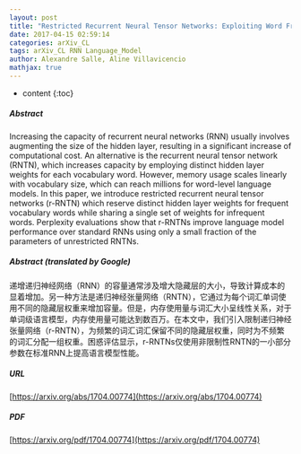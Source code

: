 ```yaml
---
layout: post
title: "Restricted Recurrent Neural Tensor Networks: Exploiting Word Frequency and Compositionality for Increased Model Capacity and Performance With No Computational Overhead"
date: 2017-04-15 02:59:14
categories: arXiv_CL
tags: arXiv_CL RNN Language_Model
author: Alexandre Salle, Aline Villavicencio
mathjax: true
---
```


* content
{:toc}

##### Abstract
Increasing the capacity of recurrent neural networks (RNN) usually involves augmenting the size of the hidden layer, resulting in a significant increase of computational cost. An alternative is the recurrent neural tensor network (RNTN), which increases capacity by employing distinct hidden layer weights for each vocabulary word. However, memory usage scales linearly with vocabulary size, which can reach millions for word-level language models. In this paper, we introduce restricted recurrent neural tensor networks (r-RNTN) which reserve distinct hidden layer weights for frequent vocabulary words while sharing a single set of weights for infrequent words. Perplexity evaluations show that r-RNTNs improve language model performance over standard RNNs using only a small fraction of the parameters of unrestricted RNTNs.

##### Abstract (translated by Google)
递增递归神经网络（RNN）的容量通常涉及增大隐藏层的大小，导致计算成本的显着增加。另一种方法是递归神经张量网络（RNTN），它通过为每个词汇单词使用不同的隐藏层权重来增加容量。但是，内存使用量与词汇大小呈线性关系，对于单词级语言模型，内存使用量可能达到数百万。在本文中，我们引入限制递归神经张量网络（r-RNTN），为频繁的词汇词汇保留不同的隐藏层权重，同时为不频繁的词汇分配一组权重。困惑评估显示，r-RNTNs仅使用非限制性RNTN的一小部分参数在标准RNN上提高语言模型性能。

##### URL
[https://arxiv.org/abs/1704.00774](https://arxiv.org/abs/1704.00774)

##### PDF
[https://arxiv.org/pdf/1704.00774](https://arxiv.org/pdf/1704.00774)

